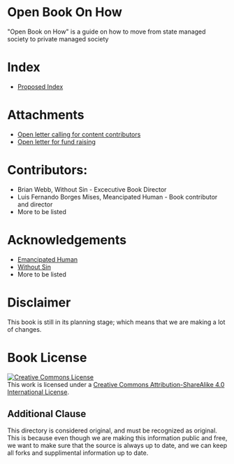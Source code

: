 # Open Book On How
"Open Book on How" is a guide on how to move from state managed society to private managed society

# Index
* [Proposed Index](bookindex.md)

# Attachments
* [Open letter calling for content contributors](OpenLetterToContributors.md)
* [Open letter for fund raising](OpenLetterToFundRaising.md)

# Contributors:
* Brian Webb, Without Sin - Excecutive Book Director
* Luis Fernando Borges Mises, Meancipated Human - Book contributor and director
* More to be listed

# Acknowledgements
* [Emancipated Human](https://emancipatedhuman.com/)
* [Without Sin](https://withoutsin.org)
* More to be listed

# Disclaimer
This book is still in its planning stage; which means that we are making a lot of changes.

# Book License
<a rel="license" href="http://creativecommons.org/licenses/by-sa/4.0/"><img alt="Creative Commons License" style="border-width:0" src="https://i.creativecommons.org/l/by-sa/4.0/88x31.png" /></a><br />This work is licensed under a <a rel="license" href="http://creativecommons.org/licenses/by-sa/4.0/">Creative Commons Attribution-ShareAlike 4.0 International License</a>.

## Additional Clause
This directory is considered original, and must be recognized as original. This is because even though we are making this information public and free, we want to make sure that the source is always up to date, and we can keep all forks and supplimental information up to date.

